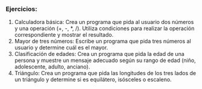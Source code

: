 ### Ejercicios:

1. Calculadora básica: Crea un programa que pida al usuario dos números y una operación (+, -, *, /). Utiliza condiciones para realizar la operación correspondiente y mostrar el resultado.
2. Mayor de tres números: Escribe un programa que pida tres números al usuario y determine cuál es el mayor.
3. Clasificación de edades: Crea un programa que pida la edad de una persona y muestre un mensaje adecuado según su rango de edad (niño, adolescente, adulto, anciano).
4. Triángulo: Crea un programa que pida las longitudes de los tres lados de un triángulo y determine si es equilátero, isósceles o escaleno.
